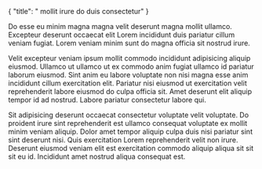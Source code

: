 {
  "title": " mollit irure do duis consectetur"
}

Do esse eu minim magna magna velit deserunt magna mollit ullamco. Excepteur deserunt occaecat elit Lorem incididunt duis pariatur cillum veniam fugiat. Lorem veniam minim sunt do magna officia sit nostrud irure.

Velit excepteur veniam ipsum mollit commodo incididunt adipisicing aliquip eiusmod. Ullamco ut ullamco ut ex commodo anim fugiat ullamco id pariatur laborum eiusmod. Sint anim eu labore voluptate non nisi magna esse anim incididunt cillum exercitation elit. Pariatur nisi eiusmod ut exercitation velit reprehenderit labore eiusmod do culpa officia sit. Amet deserunt elit aliquip tempor id ad nostrud. Labore pariatur consectetur labore qui.

Sit adipisicing deserunt occaecat consectetur voluptate velit voluptate. Do proident irure sint reprehenderit est ullamco consequat voluptate ex mollit minim veniam aliquip. Dolor amet tempor aliquip culpa duis nisi pariatur sint sint deserunt nisi. Quis exercitation Lorem reprehenderit velit non irure. Deserunt eiusmod veniam elit est exercitation commodo aliquip aliqua sit sit sit eu id. Incididunt amet nostrud aliqua consequat est.